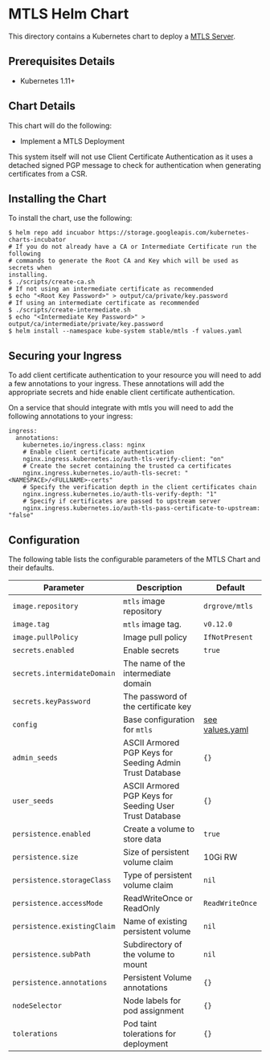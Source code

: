 # MTLS Helm Chart

This directory contains a Kubernetes chart to deploy a [MTLS Server][mtls-server].

## Prerequisites Details

* Kubernetes 1.11+

## Chart Details

This chart will do the following:

* Implement a MTLS Deployment

This system itself will not use Client Certificate Authentication as it uses a
detached signed PGP message to check for authentication when generating
certificates from a CSR.

## Installing the Chart

To install the chart, use the following:

```console
$ helm repo add incuabor https://storage.googleapis.com/kubernetes-charts-incubator
# If you do not already have a CA or Intermediate Certificate run the following
# commands to generate the Root CA and Key which will be used as secrets when
installing.
$ ./scripts/create-ca.sh
# If not using an intermediate certificate as recommended
$ echo "<Root Key Password>" > output/ca/private/key.password
# If using an intermediate certificate as recommended
$ ./scripts/create-intermediate.sh
$ echo "<Intermediate Key Password>" > output/ca/intermediate/private/key.password
$ helm install --namespace kube-system stable/mtls -f values.yaml
```

## Securing your Ingress

To add client certificate authentication to your resource you will need to add
a few annotations to your ingress. These annotations will add the appropriate
secrets and hide enable client certificate authentication.

On a service that should integrate with mtls you will need to add the following
annotations to your ingress:

```
ingress:
  annotations:
    kubernetes.io/ingress.class: nginx
    # Enable client certificate authentication
    nginx.ingress.kubernetes.io/auth-tls-verify-client: "on"
    # Create the secret containing the trusted ca certificates
    nginx.ingress.kubernetes.io/auth-tls-secret: "<NAMESPACE>/<FULLNAME>-certs"
    # Specify the verification depth in the client certificates chain
    nginx.ingress.kubernetes.io/auth-tls-verify-depth: "1"
    # Specify if certificates are passed to upstream server
    nginx.ingress.kubernetes.io/auth-tls-pass-certificate-to-upstream: "false"
```

## Configuration

The following table lists the configurable parameters of the MTLS Chart and
their defaults.

| Parameter                   | Description                                             | Default                        |
| ---------                   | -----------                                             | -------                        |
| `image.repository`          | `mtls` image repository                                 | `drgrove/mtls`                 |
| `image.tag`                 | `mtls` image tag.                                       | `v0.12.0`                      |
| `image.pullPolicy`          | Image pull policy                                       | `IfNotPresent`                 |
| `secrets.enabled`           | Enable secrets                                          | `true`                         |
| `secrets.intermidateDomain` | The name of the intermediate domain                     |                                |
| `secrets.keyPassword`       | The password of the certificate key                     |                                |
| `config`                    | Base configuration for `mtls`                           | [see values.yaml](values.yaml) |
| `admin_seeds`               | ASCII Armored PGP Keys for Seeding Admin Trust Database | `{}`                           |
| `user_seeds`                | ASCII Armored PGP Keys for Seeding User Trust Database  | `{}`                           |
| `persistence.enabled`       | Create a volume to store data                           | `true`                         |
| `persistence.size`          | Size of persistent volume claim                         | 10Gi RW                        |
| `persistence.storageClass`  | Type of persistent volume claim                         | `nil`                          |
| `persistence.accessMode`    | ReadWriteOnce or ReadOnly                               | `ReadWriteOnce`                |
| `persistence.existingClaim` | Name of existing persistent volume                      | `nil`                          |
| `persistence.subPath`       | Subdirectory of the volume to mount                     | `nil`                          |
| `persistence.annotations`   | Persistent Volume annotations                           | `{}`                           |
| `nodeSelector`              | Node labels for pod assignment                          | `{}`                           |
| `tolerations`               | Pod taint tolerations for deployment                    | `{}`                           |

[mtls-server]: https://github.com/drGrove/mtls-server
